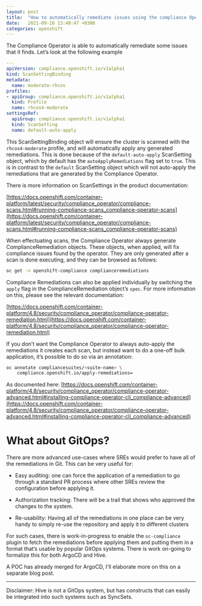 ```yaml
---
layout: post
title:  "How to automatically remediate issues using the compliance Operator"
date:   2021-09-16 13:40:47 +0300
categories: openshift
---
```



The Compliance Operator is able to automatically remediate some issues
that it finds. Let’s look at the following example

```yaml
---
apiVersion: compliance.openshift.io/v1alpha1
kind: ScanSettingBinding
metadata:
  name: moderate-rhcos
profiles:
- apiGroup: compliance.openshift.io/v1alpha1
  kind: Profile
  name: rhcos4-moderate
settingsRef:
  apiGroup: compliance.openshift.io/v1alpha1
  kind: ScanSetting
  name: default-auto-apply
```

This ScanSettingBinding object will ensure the cluster is scanned with the
`rhcos4-moderate` profile, and will automatically apply any generated
remediations. This is done because of the `default-auto-apply` ScanSetting object,
which by default has the `autoApplyRemediations` flag set to `true`. This is in
contrast to the `default` ScanSetting object which will not auto-apply the
remediations that are generated by the Compliance Operator.

There is more information on ScanSettings in the product documentation:

[https://docs.openshift.com/container-platform/latest/security/compliance_operator/compliance-scans.html#running-compliance-scans_compliance-operator-scans](https://docs.openshift.com/container-platform/latest/security/compliance_operator/compliance-scans.html#running-compliance-scans_compliance-operator-scans)

When effectuating scans, the Compliance Operator always generate
ComplianceRemediation objects. These objects, when applied, will fix
compliance issues found by the operator. They are only generated after
a scan is done executing, and they can be browsed as follows:

```bash
oc get -n openshift-compliance complianceremediations
```

Compliance Remediations can also be applied individually by switching
the `apply` flag in the ComplianceRemediation object’s `spec`. For more
information on this, please see the relevant documentation:

[https://docs.openshift.com/container-platform/4.8/security/compliance_operator/compliance-operator-remediation.html](https://docs.openshift.com/container-platform/4.8/security/compliance_operator/compliance-operator-remediation.html)

If you don’t want the Compliance Operator to always auto-apply the
remediations it creates each scan, but instead want to do a one-off
bulk application, it’s possible to do so via an annotation:

```bash
oc annotate compliancesuites/<suite-name> \ 
	compliance.openshift.io/apply-remediations=
```

As documented here: [https://docs.openshift.com/container-platform/4.8/security/compliance_operator/compliance-operator-advanced.html#installing-compliance-operator-cli_compliance-advanced](https://docs.openshift.com/container-platform/4.8/security/compliance_operator/compliance-operator-advanced.html#installing-compliance-operator-cli_compliance-advanced)

# What about GitOps?

There are more advanced use-cases where SREs would prefer to
have all of the remediations in Git. This can be very useful for:

* Easy auditing: one can force the application of a remediation
  to go through a standard PR process where other SREs review
  the configuration before applying it.

* Authorization tracking: There will be a trail that shows who
  approved the changes to the system.


* Re-usability: Having all of the remediations in one place
  can be very handy to simply re-use the repository and apply it to
  different clusters

For such cases, there is work-in-progress to enable the `oc-compliance`
plugin to fetch the remediations before applying them and putting them
in a format that’s usable by popular GitOps systems. There is work on-going
to formalize this for both ArgoCD and Hive.

A POC has already merged for ArgoCD, I'll elaborate more on this on a
separate blog post.

---

Disclaimer: Hive is not a GitOps system, but has constructs that can easily
be integrated into such systems such as SyncSets.
